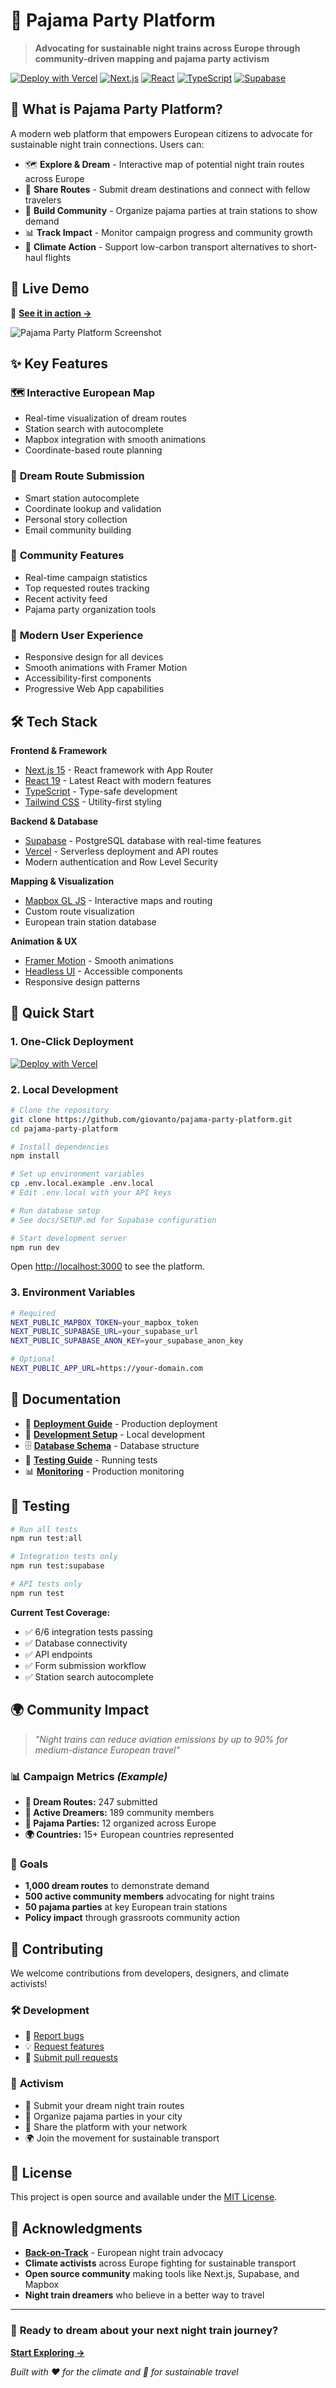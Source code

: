 # 🚂 Pajama Party Platform

> **Advocating for sustainable night trains across Europe through community-driven mapping and pajama party activism**

[![Deploy with Vercel](https://vercel.com/button)](https://vercel.com/new/clone?repository-url=https://github.com/giovanto/pajama-party-platform&project-name=pajama-party&env=NEXT_PUBLIC_MAPBOX_TOKEN,NEXT_PUBLIC_SUPABASE_URL,NEXT_PUBLIC_SUPABASE_ANON_KEY)
[![Next.js](https://img.shields.io/badge/Next.js-15-black)](https://nextjs.org/)
[![React](https://img.shields.io/badge/React-19-blue)](https://reactjs.org/)
[![TypeScript](https://img.shields.io/badge/TypeScript-5-blue)](https://www.typescriptlang.org/)
[![Supabase](https://img.shields.io/badge/Supabase-Database-green)](https://supabase.com)

## 🌟 **What is Pajama Party Platform?**

A modern web platform that empowers European citizens to advocate for sustainable night train connections. Users can:

- 🗺️ **Explore & Dream** - Interactive map of potential night train routes across Europe
- 🚂 **Share Routes** - Submit dream destinations and connect with fellow travelers  
- 👥 **Build Community** - Organize pajama parties at train stations to show demand
- 📊 **Track Impact** - Monitor campaign progress and community growth
- 🌱 **Climate Action** - Support low-carbon transport alternatives to short-haul flights

## 🚀 **Live Demo**

🔗 **[See it in action →](https://your-demo-link.vercel.app)**

![Pajama Party Platform Screenshot](https://via.placeholder.com/800x400/22c55e/ffffff?text=Night+Train+Map+%2B+Community+Features)

## ✨ **Key Features**

### 🗺️ **Interactive European Map**
- Real-time visualization of dream routes
- Station search with autocomplete
- Mapbox integration with smooth animations
- Coordinate-based route planning

### 🚂 **Dream Route Submission**
- Smart station autocomplete
- Coordinate lookup and validation
- Personal story collection
- Email community building

### 👥 **Community Features**
- Real-time campaign statistics
- Top requested routes tracking
- Recent activity feed
- Pajama party organization tools

### 📱 **Modern User Experience**
- Responsive design for all devices
- Smooth animations with Framer Motion
- Accessibility-first components
- Progressive Web App capabilities

## 🛠️ **Tech Stack**

**Frontend & Framework**
- [Next.js 15](https://nextjs.org/) - React framework with App Router
- [React 19](https://reactjs.org/) - Latest React with modern features
- [TypeScript](https://www.typescriptlang.org/) - Type-safe development
- [Tailwind CSS](https://tailwindcss.com/) - Utility-first styling

**Backend & Database**
- [Supabase](https://supabase.com) - PostgreSQL database with real-time features
- [Vercel](https://vercel.com) - Serverless deployment and API routes
- Modern authentication and Row Level Security

**Mapping & Visualization**
- [Mapbox GL JS](https://mapbox.com) - Interactive maps and routing
- Custom route visualization
- European train station database

**Animation & UX**
- [Framer Motion](https://framer.com/motion) - Smooth animations
- [Headless UI](https://headlessui.dev/) - Accessible components
- Responsive design patterns

## 🚀 **Quick Start**

### 1. **One-Click Deployment**

[![Deploy with Vercel](https://vercel.com/button)](https://vercel.com/new/clone?repository-url=https://github.com/giovanto/pajama-party-platform&project-name=pajama-party&env=NEXT_PUBLIC_MAPBOX_TOKEN,NEXT_PUBLIC_SUPABASE_URL,NEXT_PUBLIC_SUPABASE_ANON_KEY)

### 2. **Local Development**

```bash
# Clone the repository
git clone https://github.com/giovanto/pajama-party-platform.git
cd pajama-party-platform

# Install dependencies
npm install

# Set up environment variables
cp .env.local.example .env.local
# Edit .env.local with your API keys

# Run database setup
# See docs/SETUP.md for Supabase configuration

# Start development server
npm run dev
```

Open [http://localhost:3000](http://localhost:3000) to see the platform.

### 3. **Environment Variables**

```bash
# Required
NEXT_PUBLIC_MAPBOX_TOKEN=your_mapbox_token
NEXT_PUBLIC_SUPABASE_URL=your_supabase_url
NEXT_PUBLIC_SUPABASE_ANON_KEY=your_supabase_anon_key

# Optional
NEXT_PUBLIC_APP_URL=https://your-domain.com
```

## 📖 **Documentation**

- 🚀 **[Deployment Guide](./DEPLOYMENT_READY.md)** - Production deployment
- 🔧 **[Development Setup](./SUPABASE_SETUP.md)** - Local development
- 🗄️ **[Database Schema](./setup-database.sql)** - Database structure
- 🧪 **[Testing Guide](./tests/)** - Running tests
- 📊 **[Monitoring](./PRODUCTION_MONITORING.md)** - Production monitoring

## 🧪 **Testing**

```bash
# Run all tests
npm run test:all

# Integration tests only
npm run test:supabase

# API tests only  
npm run test
```

**Current Test Coverage:**
- ✅ 6/6 integration tests passing
- ✅ Database connectivity
- ✅ API endpoints
- ✅ Form submission workflow
- ✅ Station search autocomplete

## 🌍 **Community Impact**

> *"Night trains can reduce aviation emissions by up to 90% for medium-distance European travel"*

### 📊 **Campaign Metrics** *(Example)*
- **🚂 Dream Routes:** 247 submitted
- **👥 Active Dreamers:** 189 community members  
- **🎉 Pajama Parties:** 12 organized across Europe
- **🌍 Countries:** 15+ European countries represented

### 🎯 **Goals**
- **1,000 dream routes** to demonstrate demand
- **500 active community members** advocating for night trains
- **50 pajama parties** at key European train stations
- **Policy impact** through grassroots community action

## 🤝 **Contributing**

We welcome contributions from developers, designers, and climate activists!

### 🛠️ **Development**
- 🐛 [Report bugs](https://github.com/giovanto/pajama-party-platform/issues)
- 💡 [Request features](https://github.com/giovanto/pajama-party-platform/issues)
- 🔧 [Submit pull requests](https://github.com/giovanto/pajama-party-platform/pulls)

### 🌱 **Activism**
- 🚂 Submit your dream night train routes
- 🎉 Organize pajama parties in your city
- 📢 Share the platform with your network
- 🌍 Join the movement for sustainable transport

## 📄 **License**

This project is open source and available under the [MIT License](LICENSE).

## 🙏 **Acknowledgments**

- **[Back-on-Track](https://back-on-track.eu)** - European night train advocacy
- **Climate activists** across Europe fighting for sustainable transport  
- **Open source community** making tools like Next.js, Supabase, and Mapbox
- **Night train dreamers** who believe in a better way to travel

---

### 🚂 **Ready to dream about your next night train journey?**

**[Start Exploring →](https://your-demo-link.vercel.app)**

*Built with ❤️ for the climate and 🚂 for sustainable travel*